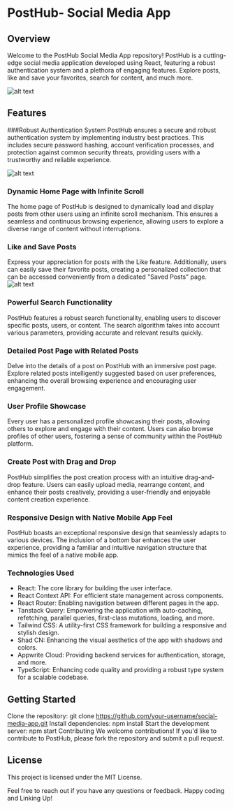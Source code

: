 # PostHub- Social Media App

## Overview
Welcome to the PostHub Social Media App repository! PostHub is a cutting-edge social media application developed using React, featuring a robust authentication system and a plethora of engaging features. Explore posts, like and save your favorites, search for content, and much more.

![alt text](https://i.ibb.co/JnnqGtk/Night.png)

## Features
###Robust Authentication System
PostHub ensures a secure and robust authentication system by implementing industry best practices. This includes secure password hashing, account verification processes, and protection against common security threats, providing users with a trustworthy and reliable experience.

![alt text](https://i.ibb.co/YWTCsyr/chrome-I68tq-VSil-Y.png)

### Dynamic Home Page with Infinite Scroll
The home page of PostHub is designed to dynamically load and display posts from other users using an infinite scroll mechanism. This ensures a seamless and continuous browsing experience, allowing users to explore a diverse range of content without interruptions.

### Like and Save Posts
Express your appreciation for posts with the Like feature. Additionally, users can easily save their favorite posts, creating a personalized collection that can be accessed conveniently from a dedicated "Saved Posts" page.
![alt text](https://i.ibb.co/pdMBtJL/chrome-h-Ua9sq26o-I.png)

### Powerful Search Functionality
PostHub features a robust search functionality, enabling users to discover specific posts, users, or content. The search algorithm takes into account various parameters, providing accurate and relevant results quickly.

### Detailed Post Page with Related Posts
Delve into the details of a post on PostHub with an immersive post page. Explore related posts intelligently suggested based on user preferences, enhancing the overall browsing experience and encouraging user engagement.

### User Profile Showcase
Every user has a personalized profile showcasing their posts, allowing others to explore and engage with their content. Users can also browse profiles of other users, fostering a sense of community within the PostHub platform.

### Create Post with Drag and Drop
PostHub simplifies the post creation process with an intuitive drag-and-drop feature. Users can easily upload media, rearrange content, and enhance their posts creatively, providing a user-friendly and enjoyable content creation experience.

### Responsive Design with Native Mobile App Feel
PostHub boasts an exceptional responsive design that seamlessly adapts to various devices. The inclusion of a bottom bar enhances the user experience, providing a familiar and intuitive navigation structure that mimics the feel of a native mobile app.

### Technologies Used
- React: The core library for building the user interface.
- React Context API: For efficient state management across components.
- React Router: Enabling navigation between different pages in the app.
- Tanstack Query: Empowering the application with auto-caching, refetching, parallel queries, first-class mutations, loading, and more.
- Tailwind CSS: A utility-first CSS framework for building a responsive and stylish design.
- Shad CN: Enhancing the visual aesthetics of the app with shadows and colors.
- Appwrite Cloud: Providing backend services for authentication, storage, and more.
- TypeScript: Enhancing code quality and providing a robust type system for a scalable codebase.

## Getting Started
Clone the repository: git clone https://github.com/your-username/social-media-app.git
Install dependencies: npm install
Start the development server: npm start
Contributing
We welcome contributions! If you'd like to contribute to PostHub, please fork the repository and submit a pull request.

## License
This project is licensed under the MIT License.

Feel free to reach out if you have any questions or feedback. Happy coding and Linking Up!
